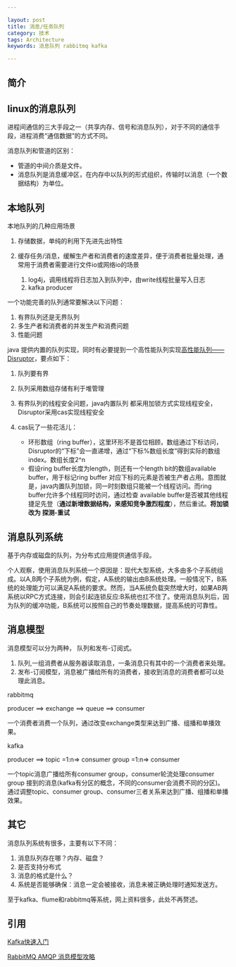 ```yaml
---

layout: post
title: 消息/任务队列
category: 技术
tags: Architecture
keywords: 消息队列 rabbitmq kafka

---
```


## 简介


## linux的消息队列

进程间通信的三大手段之一（共享内存、信号和消息队列），对于不同的通信手段，进程消费“通信数据”的方式不同。

消息队列和管道的区别：

- 管道的中间介质是文件。
- 消息队列是消息缓冲区，在内存中以队列的形式组织，传输时以消息（一个数据结构）为单位。

## 本地队列

本地队列的几种应用场景

1. 存储数据，单纯的利用下先进先出特性
2. 缓存任务/消息，缓解生产者和消费者的速度差异，便于消费者批量处理，通常用于消费者需要进行文件io或网络io的场景

	1. log4j，调用线程将日志加入到队列中，由write线程批量写入日志
	2. kafka producer

一个功能完善的队列通常要解决以下问题：

1. 有界队列还是无界队列
2. 多生产者和消费者的并发生产和消费问题
3. 性能问题

java 提供内置的队列实现，同时有必要提到一个高性能队列实现[高性能队列——Disruptor](https://tech.meituan.com/disruptor.html)，要点如下：

1. 队列要有界
2. 队列采用数组存储有利于堆管理
2. 有界队列的线程安全问题，java内置队列 都采用加锁方式实现线程安全，Disruptor采用cas实现线程安全
3. cas玩了一些花活儿：

	* 环形数组（ring buffer），这里环形不是首位相顾，数组通过下标访问，Disruptor的“下标”会一直递增，通过“下标%数组长度”得到实际的数组index。数组长度2^n
	* 假设ring buffer长度为length，则还有一个length bit的数组available buffer，用于标记ring buffer 对应下标的元素是否被生产者占用。意图就是，java内置队列加锁，同一时刻数组只能被一个线程访问。而ring buffer允许多个线程同时访问，通过检查 available buffer是否被其他线程捷足先登（**通过新增数据结构，来感知竞争激烈程度**），然后重试。**将加锁  改为 探测-重试**

## 消息队列系统

基于内存或磁盘的队列，为分布式应用提供通信手段。

个人观察，使用消息队列系统一个原因是：现代大型系统，大多由多个子系统组成。以A,B两个子系统为例，假定，A系统的输出由B系统处理。一般情况下，B系统的处理能力可以满足A系统的要求。然而，当A系统负载突然增大时，如果AB两系统以RPC方式连接，则会引起连锁反应:B系统也扛不住了。使用消息队列后，因为队列的缓冲功能，B系统可以按照自己的节奏处理数据，提高系统的可靠性。


## 消息模型

消息模型可以分为两种， 队列和发布-订阅式。 

1. 队列,一组消费者从服务器读取消息，一条消息只有其中的一个消费者来处理。
2. 发布-订阅模型，消息被广播给所有的消费者，接收到消息的消费者都可以处理此消息。


rabbitmq

producer ==> exchange ==> queue  ==> consumer

一个消费者消费一个队列，通过改变exchange类型来达到广播、组播和单播效果。

kafka

producer ==> topic =1:n=> consumer group =1:n=> consumer

一个topic消息广播给所有consumer group，consumer轮流处理consumer group 接到的消息(kafka有分区的概念，不同的consumer会消费不同的分区)。通过调整topic、consumer group、consumer三者关系来达到广播、组播和单播效果。




## 其它

消息队列系统有很多，主要有以下不同：

1. 消息队列存在哪？内存、磁盘？
2. 是否支持分布式
3. 消息的格式是什么？
4. 系统是否能够确保：消息一定会被接收，消息未被正确处理时通知发送方。


至于kafka、flume和rabbitmq等系统，网上资料很多，此处不再赘述。


## 引用

[Kafka快速入门](http://colobu.com/2014/08/06/kafka-quickstart/)

[RabbitMQ AMQP 消息模型攻略](https://segmentfault.com/a/1190000007123977)

